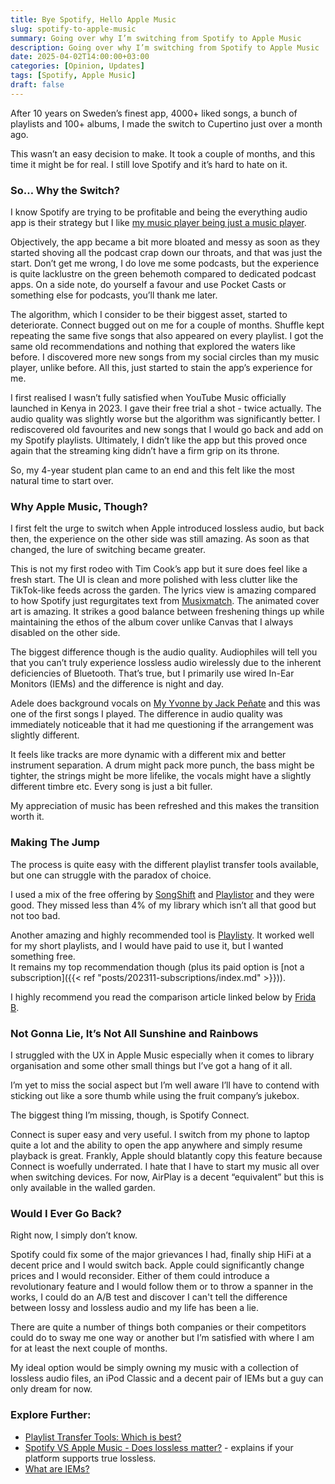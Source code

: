 ```yaml
---
title: Bye Spotify, Hello Apple Music
slug: spotify-to-apple-music
summary: Going over why I’m switching from Spotify to Apple Music 
description: Going over why I’m switching from Spotify to Apple Music 
date: 2025-04-02T14:00:00+03:00
categories: [Opinion, Updates]
tags: [Spotify, Apple Music]
draft: false
---
```


After 10 years on Sweden’s finest app, 4000+ liked songs, a bunch of playlists and 100+ albums, I made the switch to Cupertino just over a month ago. 

This wasn’t an easy decision to make.
It took a couple of months, and this time it might be for real.
I still love Spotify and it’s hard to hate on it.

### So… Why the Switch?  

I know Spotify are trying to be profitable and being the everything audio app is their strategy but I like [my music player being just a music player](https://btxx.org/posts/one-thing/).

Objectively, the app became a bit more bloated and messy as soon as they started shoving all the podcast crap down our throats, and that was just the start.
Don’t get me wrong, I do love me some podcasts, but the experience is quite lacklustre on the green behemoth compared to dedicated podcast apps.
On a side note, do yourself a favour and use Pocket Casts or something else for podcasts, you’ll thank me later. 

The algorithm, which I consider to be their biggest asset, started to deteriorate.
Connect bugged out on me for a couple of months.
Shuffle kept repeating the same five songs that also appeared on every playlist. 
I got the same old recommendations and nothing that explored the waters like before.
I discovered more new songs from my social circles than my music player, unlike before.
All this, just started to stain the app’s experience for me. 

I first realised I wasn’t fully satisfied when YouTube Music officially launched in Kenya in 2023.
I gave their free trial a shot - twice actually.
The audio quality was slightly worse but the algorithm was significantly better. 
I rediscovered old favourites and new songs that I would go back and add on my Spotify playlists. 
Ultimately, I didn’t like the app but this proved once again that the streaming king didn’t have a firm grip on its throne. 

So, my 4-year student plan came to an end and this felt like the most natural time to start over.

### Why Apple Music, Though?

I first felt the urge to switch when Apple introduced lossless audio, but back then, the experience on the other side was still amazing.
As soon as that changed, the lure of switching became greater.

This is not my first rodeo with Tim Cook’s app but it sure does feel like a fresh start. 
The UI is clean and more polished with less clutter like the TikTok-like feeds across the garden.
The lyrics view is amazing compared to how Spotify just regurgitates text from [Musixmatch](https://www.musixmatch.com/).
The animated cover art is amazing.
It strikes a good balance between freshening things up while maintaining the ethos of the album cover unlike Canvas that I always disabled on the other side. 

The biggest difference though is the audio quality. 
Audiophiles will tell you that you can’t truly experience lossless audio wirelessly due to the inherent deficiencies of Bluetooth. 
That’s true, but I primarily use wired In-Ear Monitors (IEMs) and the difference is night and day. 

Adele does background vocals on [My Yvonne by Jack Peñate](https://youtu.be/0N0RrFRPiKM) and this was one of the first songs I played.
The difference in audio quality was immediately noticeable that it had me questioning if the arrangement was slightly different.

It feels like tracks are more dynamic with a different mix and better instrument separation.
A drum might pack more punch, the bass might be tighter, the strings might be more lifelike, the vocals might have a slightly different timbre etc.
Every song is just a bit fuller.

My appreciation of music has been refreshed and this makes the transition worth it.

### Making The Jump

The process is quite easy with the different playlist transfer tools available, but one can struggle with the paradox of choice. 

I used a mix of the free offering by [SongShift](https://www.songshift.com/) and [Playlistor](https://playlistor.io/) and they were good.
They missed less than 4% of my library which isn’t all that good but not too bad. 

Another amazing and highly recommended tool is [Playlisty](https://www.obdura.com/playlisty/). 
It worked well for my short playlists, and I would have paid to use it, but I wanted something free.  
It remains my top recommendation though (plus its paid option is [not a subscription]({{< ref "posts/202311-subscriptions/index.md" >}})). 

I highly recommend you read the comparison article linked below by [Frida B](https://medium.com/@frida.beydon).

### Not Gonna Lie, It’s Not All Sunshine and Rainbows

I struggled with the UX in Apple Music especially when it comes to library organisation and some other small things but I’ve got a hang of it all.  

I’m yet to miss the social aspect but I’m well aware I’ll have to contend with sticking out like a sore thumb while using the fruit company’s jukebox.

The biggest thing I’m missing, though, is Spotify Connect.

Connect is super easy and very useful.
I switch from my phone to laptop quite a lot and the ability to open the app anywhere and simply resume playback is great. 
Frankly, Apple should blatantly copy this feature because Connect is woefully underrated. 
I hate that I have to start my music all over when switching devices.
For now, AirPlay is a decent “equivalent” but this is only available in the walled garden. 

### Would I Ever Go Back? 

Right now, I simply don’t know. 

Spotify could fix some of the major grievances I had, finally ship HiFi at a decent price and I would switch back.
Apple could significantly change prices and I would reconsider. 
Either of them could introduce a revolutionary feature and I would follow them or to throw a spanner in the works, I could do an A/B test and discover I can't tell the difference between lossy and lossless audio and my life has been a lie.

There are quite a number of things both companies or their competitors could do to sway me one way or another but I’m satisfied with where I am for at least the next couple of months.

My ideal option would be simply owning my music with a collection of lossless audio files, an iPod Classic and a decent pair of IEMs but a guy can only dream for now.

### Explore Further:
- [Playlist Transfer Tools: Which is best?](https://medium.com/macoclock/playlist-transfer-tools-which-is-best-2c908f46d591)
- [Spotify VS Apple Music - Does lossless matter?](https://youtu.be/-a7hx7Iir7I) - explains if your platform supports true lossless.
- [What are IEMs?](https://www.earlab.com.au/guide/what-are-iems)

